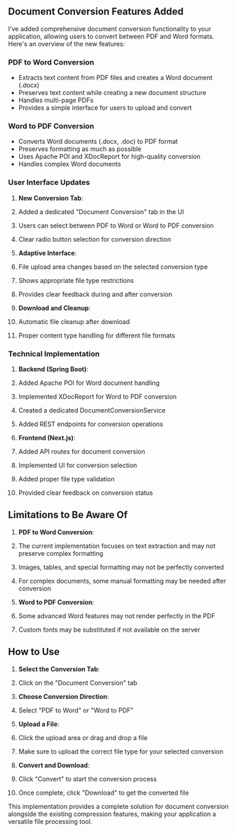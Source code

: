 ## Document Conversion Features Added

I've added comprehensive document conversion functionality to your application, allowing users to convert between PDF and Word formats. Here's an overview of the new features:

### PDF to Word Conversion

- Extracts text content from PDF files and creates a Word document (.docx)
- Preserves text content while creating a new document structure
- Handles multi-page PDFs
- Provides a simple interface for users to upload and convert


### Word to PDF Conversion

- Converts Word documents (.docx, .doc) to PDF format
- Preserves formatting as much as possible
- Uses Apache POI and XDocReport for high-quality conversion
- Handles complex Word documents


### User Interface Updates

1. **New Conversion Tab**:

1. Added a dedicated "Document Conversion" tab in the UI
2. Users can select between PDF to Word or Word to PDF conversion
3. Clear radio button selection for conversion direction



2. **Adaptive Interface**:

1. File upload area changes based on the selected conversion type
2. Shows appropriate file type restrictions
3. Provides clear feedback during and after conversion



3. **Download and Cleanup**:

1. Automatic file cleanup after download
2. Proper content type handling for different file formats





### Technical Implementation

1. **Backend (Spring Boot)**:

1. Added Apache POI for Word document handling
2. Implemented XDocReport for Word to PDF conversion
3. Created a dedicated DocumentConversionService
4. Added REST endpoints for conversion operations



2. **Frontend (Next.js)**:

1. Added API routes for document conversion
2. Implemented UI for conversion selection
3. Added proper file type validation
4. Provided clear feedback on conversion status





## Limitations to Be Aware Of

1. **PDF to Word Conversion**:

1. The current implementation focuses on text extraction and may not preserve complex formatting
2. Images, tables, and special formatting may not be perfectly converted
3. For complex documents, some manual formatting may be needed after conversion



2. **Word to PDF Conversion**:

1. Some advanced Word features may not render perfectly in the PDF
2. Custom fonts may be substituted if not available on the server





## How to Use

1. **Select the Conversion Tab**:

1. Click on the "Document Conversion" tab



2. **Choose Conversion Direction**:

1. Select "PDF to Word" or "Word to PDF"



3. **Upload a File**:

1. Click the upload area or drag and drop a file
2. Make sure to upload the correct file type for your selected conversion



4. **Convert and Download**:

1. Click "Convert" to start the conversion process
2. Once complete, click "Download" to get the converted file





This implementation provides a complete solution for document conversion alongside the existing compression features, making your application a versatile file processing tool.